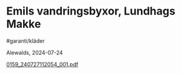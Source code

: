 # Emils vandringsbyxor, Lundhags Makke

#garanti/kläder

Alewalds, 2024-07-24

[0159_240727112054_001.pdf](Emils%20vandringsbyxor,%20Lundhags%20Makke/0159_240727112054_001.pdf)<!-- {"embed":"true", "preview":"true"} -->